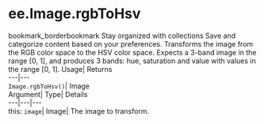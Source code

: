  
#  ee.Image.rgbToHsv 
bookmark_borderbookmark Stay organized with collections  Save and categorize content based on your preferences.
Transforms the image from the RGB color space to the HSV color space. Expects a 3-band image in the range [0, 1], and produces 3 bands: hue, saturation and value with values in the range [0, 1]. 
Usage| Returns  
---|---  
`Image.rgbToHsv()`| Image  
Argument| Type| Details  
---|---|---  
this: `image`| Image| The image to transform.  

